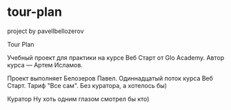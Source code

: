 # tour-plan
project by pavellbellozerov

Tour Plan

Учебный проект для практики на курсе Веб Старт от Glo Academy. Автор курса — Артем Исламов.

Проект выполняет
Белозеров Павел. Одиннадцатый  поток курса Веб Старт. Тариф "Все сам". Без куратора, а хотелось бы) 

Куратор
Ну хоть одним глазом смотрел бы кто)
